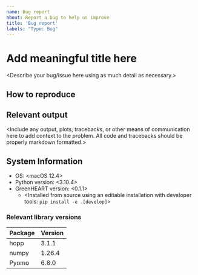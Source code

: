 ```yaml
---
name: Bug report
about: Report a bug to help us improve
title: 'Bug report'
labels: "Type: Bug"
---
```


<!--
Thank you for taking the time to report a bug. If you aren't certain whether an issue
is a bug, please first open a Discussion. Before submitting, please reread your
description to ensure that other readers can reasonably understand the issue
you're facing and the impact on your workflow or results.

IMPORTANT NOTES

1. Replace all example text (contained in "<>") or anywhere specifically commenting to replace the
   text, leaving any guiding HTML comments in place (formatted like this large block so it won't
   show up in your Bug Report text.)
2. Use GH flavored markdown: https://docs.github.com/en/get-started/writing-on-github/getting-started-with-writing-and-formatting-on-github/basic-writing-and-formatting-syntax,
   especially for code snippets, which should look like the following:
   ```python
   a = 1
   b = 2
   print(a + b)
   ```
3. Please be as thorough as possible when describing what went wrong, and what was expected from a
   correct solution. This might look different depending on the nature of the bug, but more
   information is always best to ensure you receive the help you need.
-->

# Add meaningful title here
<!--The title should clearly define the issue succinctly.-->

<Describe your bug/issue here using as much detail as necessary.>

## How to reproduce

<Describe how another person with no context can recreate this issue.>

## Relevant output

<Include any output, plots, tracebacks, or other means of communication here to add context to the
problem. All code and tracebacks should be properly markdown formatted.>

## System Information
<!-- Add your information here. -->
- OS: <macOS 12.4>
  <!-- e.g. Ubuntu 20.04 or macOS 10.12 -->
- Python version: <3.10.4>
  <!-- All OS: `python --version`-->
- GreenHEART version: <0.1.1>
  <!--
  Unix: `pip list --format freeze | grep greenheart`
  Windows: `pip list --format freeze | findstr greenheart`
  -->
  - <Installed from source using an editable installation with developer tools: `pip install -e .[develop]`>

### Relevant library versions
<!--
Use `pip freeze` to gather the relevant versions, and use the markdwon table formatting as
demonstrated below to replacing all relavant packages and their versions.
-->
  
  | Package | Version |
  | ------- | ------- |
  | hopp | 3.1.1 |
  | numpy | 1.26.4 |
  | Pyomo | 6.8.0 |
